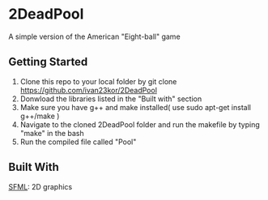 # 2DeadPool
A simple version of the American "Eight-ball" game
## Getting Started
1. Clone this repo to your local folder by git clone https://github.com/ivan23kor/2DeadPool
2. Donwload the libraries listed in the "Built with" section
3. Make sure you have g++ and make installed( use sudo apt-get install g++/make )
4. Navigate to the cloned 2DeadPool folder and run the makefile by typing "make" in the bash
5. Run the compiled file called "Pool"
## Built With
[SFML](https://www.sfml-dev.org/download.php): 2D graphics
